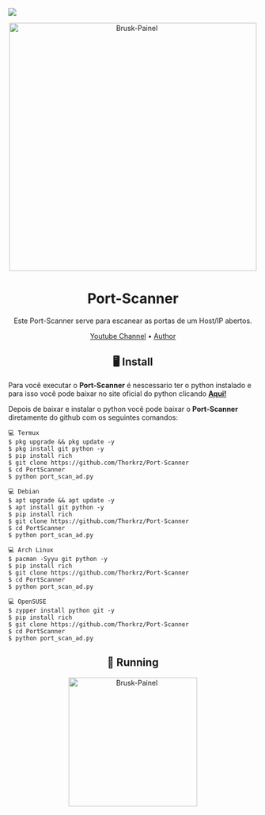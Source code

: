 <p>
<img src= "https://camo.githubusercontent.com/71b837571c48af3aa60a73dbc9d5936aa359d78efbfa8a6743cbbbc16b80ef4d/68747470733a2f2f63646e2e646973636f72646170702e636f6d2f6174746163686d656e74732f3830353930323039333930363630383138362f3830353931333937323533353539303932322f74656e6f722e676966"/>
</p>

<p align="center" ><img alt="Brusk-Painel" src="https://github.com/Thorkrz/PortScanner/blob/main/elliot.jpeg"width=500></p>

<h1 align="center">Port-Scanner</h1>
<p align="center">

  

  <p align="center">
    Este Port-Scanner serve para escanear as portas de um Host/IP abertos.
  </p>
</p> 




<p align="center">
  <a href="https://www.youtube.com/channel/UCtdE8vbIezT78YCBvHzRWDw">Youtube Channel</a> •
  <a href="https://github.com/Thorkrz">Author</a> 
</p>



<h2 align="center">🖥 Install</h2>


Para você executar o **Port-Scanner** é nescessario ter o python instalado e para isso você pode baixar no site oficial do python clicando [**Aqui!**](https://www.python.org/downloads/)

Depois de baixar e instalar o python você pode baixar o **Port-Scanner** diretamente do github com os seguintes comandos:

```
💻 Termux
$ pkg upgrade && pkg update -y
$ pkg install git python -y
$ pip install rich 
$ git clone https://github.com/Thorkrz/Port-Scanner
$ cd PortScanner
$ python port_scan_ad.py

💻 Debian
$ apt upgrade && apt update -y
$ apt install git python -y
$ pip install rich 
$ git clone https://github.com/Thorkrz/Port-Scanner
$ cd PortScanner
$ python port_scan_ad.py

💻 Arch Linux
$ pacman -Syyu git python -y
$ pip install rich 
$ git clone https://github.com/Thorkrz/Port-Scanner
$ cd PortScanner
$ python port_scan_ad.py

💻 OpenSUSE
$ zypper install python git -y
$ pip install rich 
$ git clone https://github.com/Thorkrz/Port-Scanner
$ cd PortScanner
$ python port_scan_ad.py
```

<p align="center" >
  <h2 align="center">🚀 Running</h2>
  <p align="center" >
  <img alt="Brusk-Painel" src="https://github.com/Thorkrz/PortScanner/blob/main/Port_run.jpeg" width=260>
</p>


 





